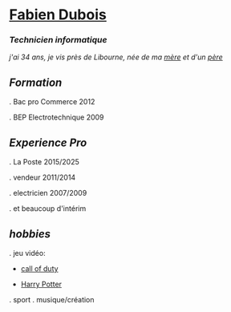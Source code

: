 # [Fabien Dubois](https://www.zoologiste.com/images/medium/ane-curieux.jpg)
### *Technicien informatique*
*j'ai 34 ans, je vis près de Libourne, née de ma *[mère](https://www.britishandco.com/wp-content/uploads/Quelles-sont-les-meilleures-poules-pondeuses.jpg)* et d'un *[père](https://www.qualiteviande-aquitaine.fr/wordpress/wp-content/uploads/2017/02/boeuf_chalosse.jpg)**

## *Formation*
. Bac pro Commerce 2012

. BEP Electrotechnique 2009

## *Experience Pro*
. La Poste 2015/2025

. vendeur 2011/2014

. electricien 2007/2009

. et beaucoup d'intérim

## *hobbies*
. jeu vidéo:
   - [call of duty](https://static.fnac-static.com/multimedia/Images/FD/Comete/160068/CCP_IMG_ORIGINAL/2120547.jpg)
     
   - [Harry Potter](https://cdn.wccftech.com/wp-content/uploads/2022/07/EGS_HogwartsLegacy_AvalancheSoftware.jpg)
     
. sport
. musique/création
